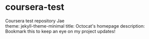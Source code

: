 # coursera-test
Coursera test repository Jae
<br/> theme: jekyll-theme-minimal
title: Octocat's homepage
description: Bookmark this to keep an eye on my project updates!
